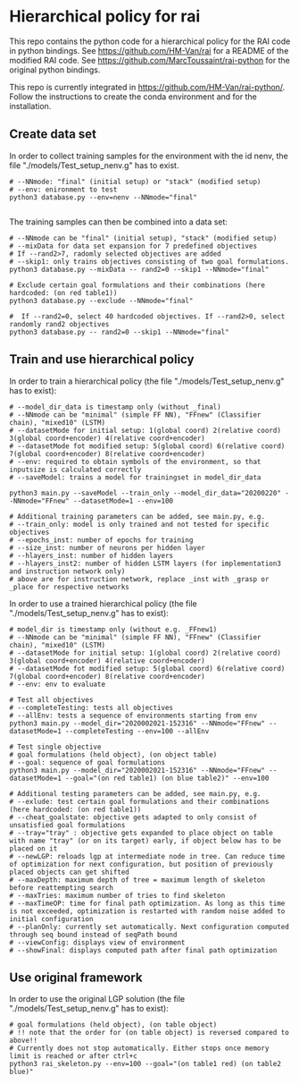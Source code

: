 # Hierarchical policy for rai

This repo contains the python code for a hierarchical policy for the RAI code in python bindings. See https://github.com/HM-Van/rai for a README of the modified RAI code. See https://github.com/MarcToussaint/rai-python for the original python bindings.

This repo is currently integrated in https://github.com/HM-Van/rai-python/. Follow the instructions to create the conda environment and for the installation.


## Create data set

In order to collect training samples for the environment with the id nenv, the file "./models/Test_setup_nenv.g" has to exist.

```
# --NNmode: "final" (initial setup) or "stack" (modified setup)
# --env: enironment to test
python3 database.py --env=nenv --NNmode="final"
 
```

The training samples can then be combined into a data set:
```
# --NNmode can be "final" (initial setup), "stack" (modified setup)
# --mixData for data set expansion for 7 predefined objectives
# If --rand2>7, radomly selected objectives are added
# --skip1: only trains objectives consisting of two goal formulations.
python3 database.py --mixData -- rand2=0 --skip1 --NNmode="final"

# Exclude certain goal formulations and their combinations (here hardcoded: (on red table1))
python3 database.py --exclude --NNmode="final"

#  If --rand2=0, select 40 hardcoded objectives. If --rand2>0, select randomly rand2 objectives
python3 database.py -- rand2=0 --skip1 --NNmode="final"

```

## Train and use hierarchical policy

In order to train a hierarchical policy (the file "./models/Test_setup_nenv.g" has to exist):
```
# --model_dir_data is timestamp only (without _final)
# --NNmode can be "minimal" (simple FF NN), "FFnew" (Classifier chain), "mixed10" (LSTM)
# --datasetMode for initial setup: 1(global coord) 2(relative coord) 3(global coord+encoder) 4(relative coord+encoder)
# --datasetMode fot modified setup: 5(global coord) 6(relative coord) 7(global coord+encoder) 8(relative coord+encoder)
# --env: required to obtain symbols of the environment, so that inputsize is calculated correctly
# --saveModel: trains a model for trainingset in model_dir_data

python3 main.py --saveModel --train_only --model_dir_data="20200220" --NNmode="FFnew" --datasetMode=1 --env=100

# Additional training parameters can be added, see main.py, e.g.
# --train_only: model is only trained and not tested for specific objectives
# --epochs_inst: number of epochs for training
# --size_inst: number of neurons per hidden layer
# --hlayers_inst: number of hidden layers
# --hlayers_inst2: number of hidden LSTM layers (for implementation3 and instruction network only)
# above are for instruction network, replace _inst with _grasp or _place for respective networks

```

In order to use a trained hierarchical policy (the file "./models/Test_setup_nenv.g" has to exist):
```
# model_dir is timestamp only (without e.g. _FFnew1)
# --NNmode can be "minimal" (simple FF NN), "FFnew" (Classifier chain), "mixed10" (LSTM)
# --datasetMode for initial setup: 1(global coord) 2(relative coord) 3(global coord+encoder) 4(relative coord+encoder)
# --datasetMode fot modified setup: 5(global coord) 6(relative coord) 7(global coord+encoder) 8(relative coord+encoder)
# --env: env to evaluate

# Test all objectives
# --completeTesting: tests all objectives
# --allEnv: tests a sequence of environments starting from env
python3 main.py --model_dir="2020002021-152316" --NNmode="FFnew" --datasetMode=1 --completeTesting --env=100 --allEnv

# Test single objective
# goal formulations (held object), (on object table)
# --goal: sequence of goal formulations
python3 main.py --model_dir="2020002021-152316" --NNmode="FFnew" --datasetMode=1 --goal="(on red table1) (on blue table2)" --env=100

# Additional testing parameters can be added, see main.py, e.g.
# --exlude: test certain goal formulations and their combinations (here hardcoded: (on red table1))
# --cheat_goalstate: objective gets adapted to only consist of unsatisfied goal formulations
# --tray="tray" : objective gets expanded to place object on table with name "tray" (or on its target) early, if object below has to be placed on it
# --newLGP: reloads lgp at intermediate node in tree. Can reduce time of optimization for next configuration, but position of previously placed objects can get shifted
# --maxDepth: maximum depth of tree = maximum length of skeleton before reattempting search
# --maxTries: maximum number of tries to find skeleton
# --maxTimeOP: time for final path optimization. As long as this time is not exceeded, optimization is restarted with random noise added to initial configuration
# --planOnly: currently set automatically. Next configuration computed through seq bound instead of seqPath bound
# --viewConfig: displays view of environment
# --showFinal: displays computed path after final path optimization

```

## Use original framework

In order to use the original LGP solution (the file "./models/Test_setup_nenv.g" has to exist):
```
# goal formulations (held object), (on table object)
# !! note that the order for (on table object) is reversed compared to above!!
# Currently does not stop automatically. Either stops once memory limit is reached or after ctrl+c
python3 rai_skeleton.py --env=100 --goal="(on table1 red) (on table2  blue)"

```


